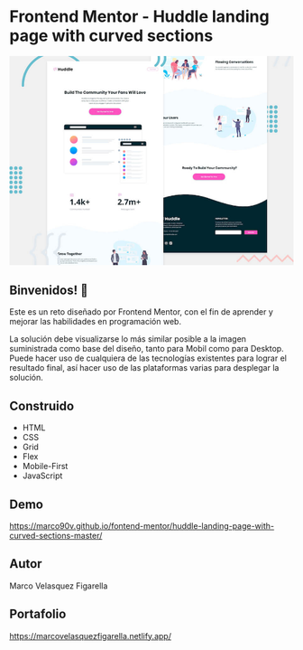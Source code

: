 # Frontend Mentor - Huddle landing page with curved sections

![Design preview for the Time tracking dashboard coding challenge](./design/desktop-preview.jpg)

## Binvenidos! 👋

Este es un reto diseñado por Frontend Mentor, con el fin de aprender y mejorar las habilidades en programación web.

La solución debe visualizarse lo más similar posible a la imagen suministrada como base del diseño, tanto para Mobil como para Desktop.
Puede hacer uso de cualquiera de las tecnologías existentes para lograr el resultado final, así hacer uso de las plataformas varias para desplegar la solución.

## Construido
 * HTML
 * CSS
 * Grid
 * Flex
 * Mobile-First
 * JavaScript
## Demo
https://marco90v.github.io/fontend-mentor/huddle-landing-page-with-curved-sections-master/
## Autor
Marco Velasquez Figarella
## Portafolio
https://marcovelasquezfigarella.netlify.app/